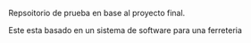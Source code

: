 Repsoitorio de prueba en base al proyecto final.

Este esta basado en un sistema de software para una ferreteria
